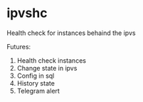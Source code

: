 # ipvshc
Health check for instances behaind the ipvs

Futures:
1. Health check instances 
2. Change state in ipvs
3. Config in sql
4. History state
5. Telegram alert

